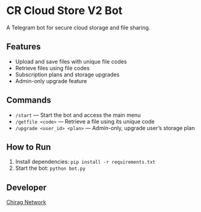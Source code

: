 # CR Cloud Store V2 Bot

A Telegram bot for secure cloud storage and file sharing.

## Features
- Upload and save files with unique file codes
- Retrieve files using file codes
- Subscription plans and storage upgrades
- Admin-only upgrade feature

## Commands
- `/start` — Start the bot and access the main menu
- `/getfile <code>` — Retrieve a file using its unique code
- `/upgrade <user_id> <plan>` — Admin-only, upgrade user’s storage plan

## How to Run
1. Install dependencies: `pip install -r requirements.txt`
2. Start the bot: `python bot.py`

## Developer
[Chirag Network](https://t.me/ChiragNetwork_930)